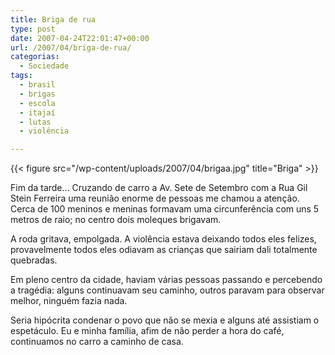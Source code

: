 ```yaml
---
title: Briga de rua
type: post
date: 2007-04-24T22:01:47+00:00
url: /2007/04/briga-de-rua/
categorias:
  - Sociedade
tags:
  - brasil
  - brigas
  - escola
  - itajaí
  - lutas
  - violência

---
```

{{< figure src="/wp-content/uploads/2007/04/brigaa.jpg" title="Briga" >}}

Fim da tarde… Cruzando de carro a Av. Sete de Setembro com a Rua Gil Stein Ferreira uma reunião enorme de pessoas me chamou a atenção. Cerca de 100 meninos e meninas formavam uma circunferência com uns 5 metros de raio; no centro dois moleques brigavam.

A roda gritava, empolgada. A violência estava deixando todos eles felizes, provavelmente todos eles odiavam as crianças que sairiam dali totalmente quebradas.

Em pleno centro da cidade, haviam várias pessoas passando e percebendo a tragédia: alguns continuavam seu caminho, outros paravam para observar melhor, ninguém fazia nada.

Seria hipócrita condenar o povo que não se mexia e alguns até assistiam o espetáculo. Eu e minha família, afim de não perder a hora do café, continuamos no carro a caminho de casa.


